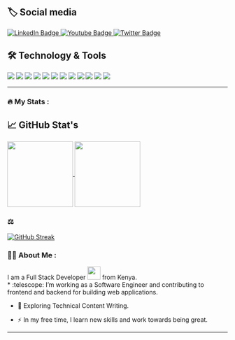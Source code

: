  ## 🏷️ Social media
  
 <div id="badges">
  <a href="https://www.linkedin.com/in/fidelis-waweru-97645b166">
    <img src="https://img.shields.io/badge/LinkedIn-blue?style=for-the-badge&logo=linkedin&logoColor=white" alt="LinkedIn Badge"/>
  </a>
  <a href="https://www.youtube.com/channel/UCrK0yxpGiucawvnHF_ETLgA">
    <img src="https://img.shields.io/badge/YouTube-red?style=for-the-badge&logo=youtube&logoColor=white" alt="Youtube Badge"/>
  </a>
  <a href="https://twitter.com/Fidelis52486518">
    <img src="https://img.shields.io/badge/Twitter-blue?style=for-the-badge&logo=twitter&logoColor=white" alt="Twitter Badge"/>
  </a>
</div>
  
## 🛠 Technology & Tools

![](https://img.shields.io/badge/react-reactjs-informational?style=flat&logo=reactjs&labelColor=181818&logoColor=white&color=050F2C)
![](https://img.shields.io/badge/node-Nodejs-informational?style=flat&logo=Nodejs&labelColor=181818&logoColor=white&color=050F2C)
![](https://img.shields.io/badge/OS-Linux-informational?style=flat&logo=linux&labelColor=181818&logoColor=white&color=050F2C)
![](https://img.shields.io/badge/Editor-VsCode-informational?style=flat&logo=visual-studio-code&labelColor=181818&logoColor=white&color=050F2C)
![](https://img.shields.io/badge/Code-Python-informational?style=flat&logo=python&labelColor=181818&logoColor=white&color=050F2C)
![](https://img.shields.io/badge/Web-Django-informational?style=flat&logo=django&labelColor=181818&logoColor=white&color=050F2C)
![](https://img.shields.io/badge/Code-Javascript-informational?style=flat&logo=javascript&labelColor=181818&logoColor=white&color=050F2C)
![](https://img.shields.io/badge/Shell-Bash-informational?style=flat&logo=gnu-bash&&labelColor=181818&logoColor=white&color=050F2C)
![](https://img.shields.io/badge/Tools-Git-informational?style=flat&logo=git&labelColor=181818&logoColor=white&color=050F2C)
![](https://img.shields.io/badge/Tools-MySQL-informational?style=flat&logo=mysql&labelColor=181818&logoColor=white&color=050F2C)
![](https://img.shields.io/badge/Cloud-Google_Cloud-informational?style=flat&logo=google-cloud&labelColor=181818&logoColor=white&color=050F2C)
![](https://img.shields.io/badge/Cloud-Azure-informational?style=flat&logo=microsoft-azure&labelColor=181818&logoColor=white&color=050F2C)


 ---

### :fire: My Stats :
## 📈 GitHub Stat's

<a href="https://github.com/fidelis452/fidelis452">
<img align="center" src="https://github-readme-stats.vercel.app/api/top-langs/?username=fidelis452&layout=compact&heigt=&theme=algolia" height="150px">
</a>
<a href="https://github.com/fidelis452/fidelis452">
<img align="center" src="https://github-readme-stats.vercel.app/api?username=fidelis452&count_private=true&show_icons=true&theme=algolia" height="150px">
</a>

### ⚖️ 

[![GitHub Streak](http://github-readme-streak-stats.herokuapp.com?user=fidelis452&theme=tokyonight&date_format=n%2Fj%5B%2FY%5D)](https://git.io/streak-stats)

### :woman_technologist: About Me :
 <div align="left" color="blue">
I am a Full Stack Developer <img src="https://media.giphy.com/media/WUlplcMpOCEmTGBtBW/giphy.gif" width="30"> from Kenya.<br/>
* :telescope: I’m working as a Software Engineer and contributing to frontend and backend for building web applications.

* :seedling: Exploring Technical Content Writing.

* :zap: In my free time, I learn new skills and work towards being great.
 
 ---
<div id="header" align="center">
  <img sr
       </div>

<!--
**fidleis452/fidelis452** is a ✨ _special_ ✨ repository because its `README.md` (this file) appears on your GitHub profile.

Here are some ideas to get you started:

- 🔭 I’m currently working on ...
- 🌱 I’m currently learning ...
- 👯 I’m looking to collaborate on ...
- 🤔 I’m looking for help with ...
- 💬 Ask me about ...
- 📫 How to reach me: ...
- 😄 Pronouns: ...
- ⚡ Fun fact: ...
  -->

